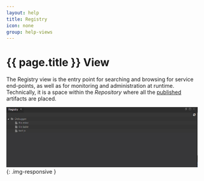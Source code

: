 ```yaml
---
layout: help
title: Registry
icon: none
group: help-views
---
```


{{ page.title }} View
===

The Registry view is the entry point for searching and browsing for service end-points, as well as for monitoring and administration at runtime. Technically, it is a space within the *Repository* where all the [published](concepts_publishing.html) artifacts are placed.

![Registry view](images/ide_view_registry.png){: .img-responsive }
